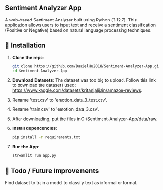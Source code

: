 ﻿## Sentiment Analyzer App

A web-based Sentiment Analyzer built using Python (3.12.7). This application allows users to input text and receive a sentiment classification (Positive or Negative) based on natural language processing techniques.

## 🔧 Installation

1. **Clone the repo**:
   ```bash
   git clone https://github.com/DanielHu2018/Sentiment-Analyzer-App.git
   cd Sentiment-Analyzer-App
   
2. **Download Datasets**: The dataset was too big to upload. Follow this link to download the dataset I used: https://www.kaggle.com/datasets/kritanjalijain/amazon-reviews.
  
3. Rename 'test.csv' to 'emotion_data_3_test.csv'.
4. Rename 'train.csv' to 'emotion_data_3.csv'.
5. After downloading, put the files in C:/Sentiment-Analyzer-App/data/raw.
  
6. **Install dependencies**:
   ```bash
   pip install -r requirements.txt

7. **Run the App**:
   ```bash
   streamlit run app.py

## 📌 Todo / Future Improvements
Find dataset to train a model to classify text as informal or formal.
